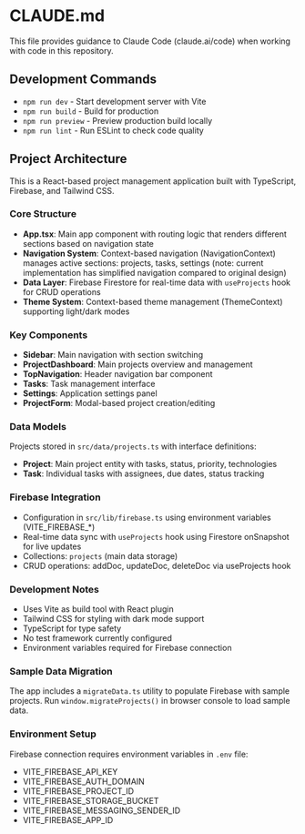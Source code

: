 # CLAUDE.md

This file provides guidance to Claude Code (claude.ai/code) when working with code in this repository.

## Development Commands

- `npm run dev` - Start development server with Vite
- `npm run build` - Build for production
- `npm run preview` - Preview production build locally
- `npm run lint` - Run ESLint to check code quality

## Project Architecture

This is a React-based project management application built with TypeScript, Firebase, and Tailwind CSS.

### Core Structure
- **App.tsx**: Main app component with routing logic that renders different sections based on navigation state
- **Navigation System**: Context-based navigation (NavigationContext) manages active sections: projects, tasks, settings (note: current implementation has simplified navigation compared to original design)
- **Data Layer**: Firebase Firestore for real-time data with `useProjects` hook for CRUD operations  
- **Theme System**: Context-based theme management (ThemeContext) supporting light/dark modes

### Key Components
- **Sidebar**: Main navigation with section switching
- **ProjectDashboard**: Main projects overview and management
- **TopNavigation**: Header navigation bar component
- **Tasks**: Task management interface
- **Settings**: Application settings panel
- **ProjectForm**: Modal-based project creation/editing

### Data Models
Projects stored in `src/data/projects.ts` with interface definitions:
- **Project**: Main project entity with tasks, status, priority, technologies
- **Task**: Individual tasks with assignees, due dates, status tracking

### Firebase Integration
- Configuration in `src/lib/firebase.ts` using environment variables (VITE_FIREBASE_*)
- Real-time data sync with `useProjects` hook using Firestore onSnapshot for live updates
- Collections: `projects` (main data storage)
- CRUD operations: addDoc, updateDoc, deleteDoc via useProjects hook

### Development Notes
- Uses Vite as build tool with React plugin
- Tailwind CSS for styling with dark mode support
- TypeScript for type safety
- No test framework currently configured
- Environment variables required for Firebase connection

### Sample Data Migration
The app includes a `migrateData.ts` utility to populate Firebase with sample projects. Run `window.migrateProjects()` in browser console to load sample data.

### Environment Setup
Firebase connection requires environment variables in `.env` file:
- VITE_FIREBASE_API_KEY
- VITE_FIREBASE_AUTH_DOMAIN  
- VITE_FIREBASE_PROJECT_ID
- VITE_FIREBASE_STORAGE_BUCKET
- VITE_FIREBASE_MESSAGING_SENDER_ID
- VITE_FIREBASE_APP_ID